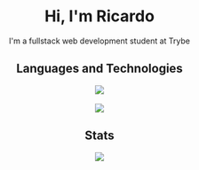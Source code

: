 <h1 align="center">Hi, I'm Ricardo</h1>
<p align="center">I'm a fullstack web development student at Trybe</p>

<h2 align="center">Languages and Technologies</h2>
<p align="center">
  <div align="center">
    <img src="https://skillicons.dev/icons?i=go,typescript,react,tailwind,nodejs,mysql,postgres,express"/>
    <br></br>
    <img src="https://skillicons.dev/icons?i=neovim,linux,bash,git,vscode"/>
  </div>
</p>

<h2 align="center">Stats</h2>
<p align="center"><a href="#">
    <img src="https://github-readme-stats.vercel.app/api/top-langs/?username=ricardoraposo&layout=compact&theme=aura_dark&count_private=true&hide_border=true&bg_color=0d1117">
</a></p>
